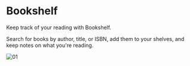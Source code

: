# Bookshelf

Keep track of your reading with Bookshelf. 

Search for books by author, title, or ISBN, add them to your shelves, and keep notes on what you're reading.

![01](https://user-images.githubusercontent.com/46614864/196829348-cafea159-e7e2-4a81-9338-75dc944a10b3.png)
